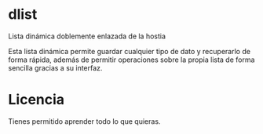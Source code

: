 # dlist
Lista dinámica doblemente enlazada de la hostia

Esta lista dinámica permite guardar cualquier tipo de dato y recuperarlo de forma rápida, además de permitir operaciones sobre la propia lista de forma sencilla gracias a su interfaz.

# Licencia
Tienes permitido aprender todo lo que quieras.
